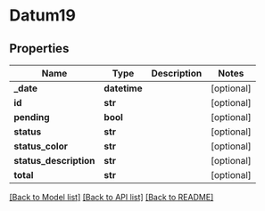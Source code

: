 # Datum19

## Properties
Name | Type | Description | Notes
------------ | ------------- | ------------- | -------------
**_date** | **datetime** |  | [optional] 
**id** | **str** |  | [optional] 
**pending** | **bool** |  | [optional] 
**status** | **str** |  | [optional] 
**status_color** | **str** |  | [optional] 
**status_description** | **str** |  | [optional] 
**total** | **str** |  | [optional] 

[[Back to Model list]](../README.md#documentation-for-models) [[Back to API list]](../README.md#documentation-for-api-endpoints) [[Back to README]](../README.md)

